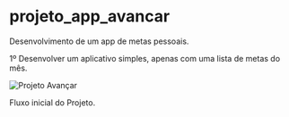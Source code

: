 # projeto_app_avancar
Desenvolvimento de um app de metas pessoais.

1º Desenvolver um aplicativo simples, apenas com uma lista de metas do mês.

![Projeto Avançar](https://user-images.githubusercontent.com/86029724/187813588-c17b80b7-55d9-4036-b24f-7781ba673328.jpg)

Fluxo inicial do Projeto.
